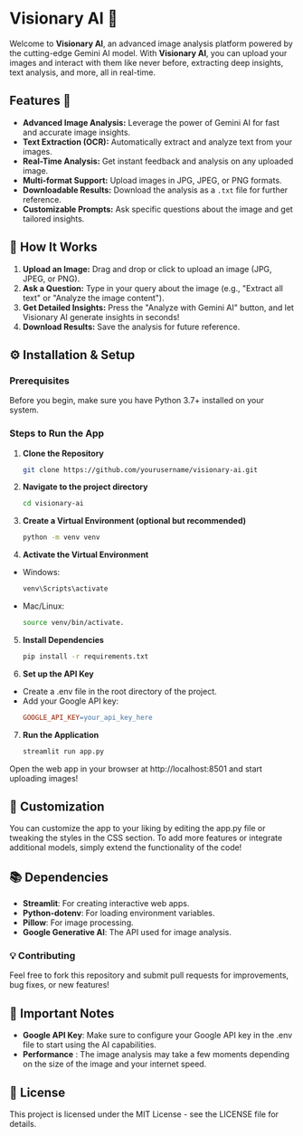 # Visionary AI 🔮

Welcome to **Visionary AI**, an advanced image analysis platform powered by the cutting-edge Gemini AI model. With **Visionary AI**, you can upload your images and interact with them like never before, extracting deep insights, text analysis, and more, all in real-time. 

## Features 🌟
- **Advanced Image Analysis:** Leverage the power of Gemini AI for fast and accurate image insights.
- **Text Extraction (OCR):** Automatically extract and analyze text from your images.
- **Real-Time Analysis:** Get instant feedback and analysis on any uploaded image.
- **Multi-format Support:** Upload images in JPG, JPEG, or PNG formats.
- **Downloadable Results:** Download the analysis as a `.txt` file for further reference.
- **Customizable Prompts:** Ask specific questions about the image and get tailored insights.

## 🚀 How It Works

1. **Upload an Image:** Drag and drop or click to upload an image (JPG, JPEG, or PNG).
2. **Ask a Question:** Type in your query about the image (e.g., "Extract all text" or "Analyze the image content").
3. **Get Detailed Insights:** Press the "Analyze with Gemini AI" button, and let Visionary AI generate insights in seconds!
4. **Download Results:** Save the analysis for future reference.

## ⚙️ Installation & Setup

### Prerequisites

Before you begin, make sure you have Python 3.7+ installed on your system.

### Steps to Run the App

1. **Clone the Repository**
   ```bash
   git clone https://github.com/yourusername/visionary-ai.git


2. **Navigate to the project directory**
   ```bash
   cd visionary-ai

3. **Create a Virtual Environment (optional but recommended)**
   ```bash
   python -m venv venv

4. **Activate the Virtual Environment**
  - Windows:
    ```bash
    venv\Scripts\activate

  - Mac/Linux:
    ```bash
    source venv/bin/activate.

5. **Install Dependencies**
    ```bash
    pip install -r requirements.txt

6. **Set up the API Key**
 - Create a .env file in the root directory of the project.
 - Add your Google API key:
   ```makefile
   GOOGLE_API_KEY=your_api_key_here

7. **Run the Application**
   ```bash
   streamlit run app.py

Open the web app in your browser at http://localhost:8501 and start uploading images!

## 🎨 Customization

You can customize the app to your liking by editing the app.py file or tweaking the styles in the CSS section. To add more features or integrate additional models, simply extend the functionality of the code!

## 📚 Dependencies

- **Streamlit**: For creating interactive web apps.
- **Python-dotenv**: For loading environment variables.
- **Pillow**: For image processing.
- **Google Generative AI**: The API used for image analysis.

### 💡 Contributing
Feel free to fork this repository and submit pull requests for improvements, bug fixes, or new features!

## 🚨 Important Notes

- **Google API Key**: Make sure to configure your Google API key in the .env file to start using the AI capabilities.
- **Performance** : The image analysis may take a few moments depending on the size of the image and your internet speed.

## 📝 License

This project is licensed under the MIT License - see the LICENSE file for details.


